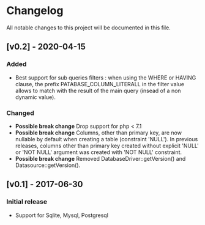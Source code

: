 # Changelog
All notable changes to this project will be documented in this file.


## [v0.2] - 2020-04-15

### Added
- Best support for sub queries filters : when using the WHERE or HAVING clause, the prefix PATABASE_COLUMN_LITERALL in the filter value allows to match with the result of the main query (insead of a non dynamic value).

### Changed
- **Possible break change** Drop support for php < 7.1
- **Possible break change** Columns, other than primary key,  are now nullable by default when creating a table (constraint 'NULL'). In previous releases, columns other than primary key created without explicit 'NULL' or 'NOT NULL' argument was created with 'NOT NULL' constraint. 
- **Possible break change** Removed DatabaseDriver::getVersion() and Datasource::getVersion().


## [v0.1] - 2017-06-30

### Initial release
- Support for Sqlite, Mysql, Postgresql


